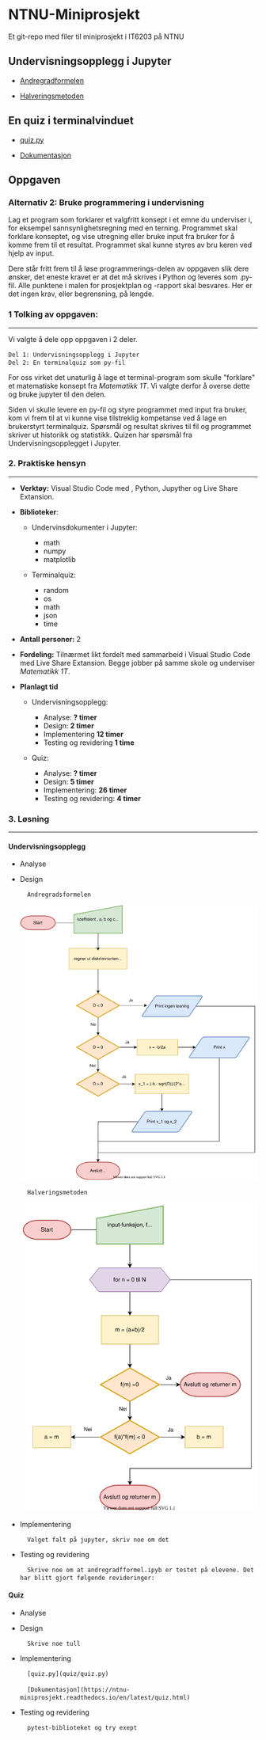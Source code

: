 # NTNU-Miniprosjekt

Et git-repo med filer til miniprosjekt i IT6203 på NTNU


## Undervisningsopplegg i Jupyter
    
- [Andregradformelen](undervisning/Andregradsformelen.ipynb)

- [Halveringsmetoden](undervisning/Halveringsmetoden.ipynb)



## En quiz i terminalvinduet 
- [quiz.py](quiz/quiz.py)

- [Dokumentasjon](https://ntnu-miniprosjekt.readthedocs.io/en/latest/quiz.html)

## Oppgaven

### **Alternativ 2:** Bruke programmering i undervisning

Lag et program som forklarer et valgfritt konsept i et emne du underviser i, for eksempel
sannsynlighetsregning med en terning. Programmet skal forklare konseptet, og vise utregning eller
bruke input fra bruker for å komme frem til et resultat. Programmet skal kunne styres av bru
keren
ved hjelp av input.

Dere står fritt frem til å løse programmerings-delen av oppgaven slik dere ønsker, det eneste kravet er at det må skrives i Python og leveres som .py-fil. Alle punktene i malen for prosjektplan og -rapport skal besvares. Her er det ingen krav, eller begrensning, på lengde.


### 1 Tolking av oppgaven:
---

Vi valgte å dele opp oppgaven i 2 deler. 

    Del 1: Undervisningsopplegg i Jupyter
    Del 2: En terminalquiz som py-fil 

For oss virket det unaturlig å lage et terminal-program som skulle "forklare" et matematiske konsept fra *Matematikk 1T*. Vi valgte derfor å overse dette og bruke jupyter til den delen. 

Siden vi skulle levere en py-fil og styre programmet med input fra bruker, kom vi frem til at vi kunne vise tilstreklig kompetanse ved å lage en brukerstyrt terminalquiz. Spørsmål og resultat skrives til fil og programmet skriver ut historikk og statistikk. Quizen har spørsmål fra Undervisningsopplegget i Jupyter.
 

### 2. Praktiske hensyn 
---

- **Verktøy:** Visual Studio Code med , Python, Jupyther og Live Share Extansion.

- **Biblioteker**:
    - Undervinsdokumenter i Jupyter:
        - math
        - numpy
        - matplotlib

    - Terminalquiz:
        - random
        - os
        - math
        - json
        - time

- **Antall personer:** 2

- **Fordeling:** Tilnærmet likt fordelt med sammarbeid i Visual Studio Code med Live Share Extansion. Begge jobber på samme skole og underviser *Matematikk 1T*.

- **Planlagt tid**
    - Undervisningsopplegg:
        - Analyse:  **? timer**
        - Design: **2 timer**
        - Implementering **12 timer**
        - Testing og revidering **1 time**

    - Quiz:
        - Analyse:  **? timer**
        - Design: **5 timer**
        - Implementering:  **26 timer**
        - Testing og revidering:  **4 timer**



### 3. Løsning
---


#### **Undervisningsopplegg**

- Analyse

- Design

        Andregradsformelen

        

    <img src="undervisning/bilder/andregradsformelen.svg">
        
        Halveringsmetoden

    <img src="undervisning/bilder/halveringsmetoden-2.svg">



- Implementering
        
        Valget falt på jupyter, skriv noe om det


- Testing og revidering

        Skrive noe om at andregradfformel.ipyb er testet på elevene. Det har blitt gjort følgende revideringer:


 


#### **Quiz**

- Analyse

- Design
        
        Skrive noe tull 
        
- Implementering

        [quiz.py](quiz/quiz.py)

        [Dokumentasjon](https://ntnu-miniprosjekt.readthedocs.io/en/latest/quiz.html)

- Testing og revidering

        pytest-biblioteket og try exept